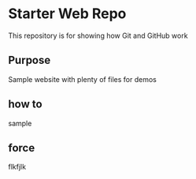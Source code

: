 # Starter Web Repo

This repository is for showing how Git and GitHub work

## Purpose 

Sample website with plenty of files for demos

## how to
sample 

## force

flkfjlk
